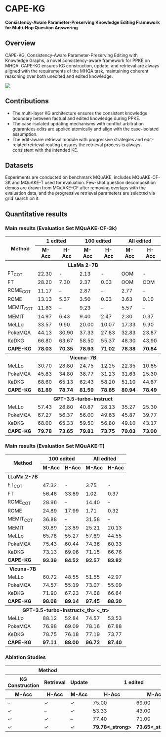 # CAPE-KG
**Consistency-Aware Parameter-Preserving Knowledge Editing Framework for Multi-Hop Question Answering**
## Overview
CAPE-KG, Consistency-Aware Parameter-Preserving Editing with Knowledge Graphs, a novel consistency-aware framework for PPKE on MHQA. CAPE-KG ensures KG construction, update, and retrieval are always aligned with the requirements of the MHQA task, maintaining coherent reasoning over both unedited and edited knowledge.

![](README/method%20graph.png)


## Contributions
* The multi-layer KG architecture ensures the consistent knowledge boundary between factual and edited knowledge during PPKE.
* The case-isolated updating mechanisms with conflict arbitration guarantees edits are applied atomically and align with the case-isolated assumption.
* The edit-aware retrieval module with progressive strategies and edit-related retrieval routing ensures the retrieval process is always consistent with the intended KE.

## Datasets
Experiments are conducted on benchmark MQuAKE, includes MQuAKE-CF-3K and MQuAKE-T used for evaluation. Few-shot question decomposition demos are drawn from MQuAKE-CF after removing overlaps with the evaluation data, and the progressive retrieval
parameters are selected via grid search on it.

## Quantitative results
### Main results (Evaluation Set MQuAKE-CF-3k)

<table>
  <thead>
    <tr>
      <th rowspan="2">Method</th>
      <th colspan="2">1 edited</th>
      <th colspan="2">100 edited</th>
      <th colspan="2">All edited</th>
    </tr>
    <tr>
      <th>M-Acc<th>H-Acc
      <th>M-Acc<th>H-Acc
      <th>M-Acc<th>H-Acc
    </tr>
  </thead>
  <tbody>
    <tr>
      <th colspan="7" style="text-align:center;">LLaMa 2-7B</th>
    </tr>
    <tr>
      <td>FT<sub>COT
      <td>22.30<td>-
      <td>2.13<td>-
      <td>OOM<td>-
    </tr>
    <tr>
      <td>FT</td>
      <td>28.20<td>7.30
      <td>2.37<td>0.03
      <td>OOM<td>OOM
    </tr>
    <tr>
      <td>ROME<sub>COT
      <td>11.17<td>–
      <td>2.87<td>–
      <td>2.77<td>–
    </tr>
    <tr>
      <td>ROME</td>
      <td>13.13<td>5.37
      <td>3.50<td>0.03
      <td>3.63<td>0.10
    </tr>
    <tr>
      <td>MEMIT<sub>COT
      <td>11.83<td>–
      <td>9.23<td>–
      <td>5.57<td>–
    </tr>
    <tr>
      <td>MEMIT</td>
      <td>14.97<td>6.43
      <td>9.40<td>2.47
      <td>2.30<td>0.37
    </tr>
    <tr>
      <td>MeLLo</td>
      <td>33.57<td>9.90
      <td>20.00<td>10.07
      <td>17.33<td>9.90
    </tr>
    <tr>
      <td>PokeMQA</td>
      <td>44.13<td>30.90
      <td>37.33<td>27.83
      <td>32.83<td>23.87
    </tr>
    <tr>
      <td>KeDKG</td>
      <td>66.80<td>63.67
      <td>58.50<td>55.37
      <td>48.30<td>43.90
    </tr>
    <tr>
      <td><strong>CAPE-KG
      <td><strong>78.03<td><strong>70.35
      <td><strong>78.93<td><strong>71.02
      <td><strong>78.38<td><strong>70.84
    </tr>


 <tr>
      <th colspan="7" style="text-align:center;">Vicuna-7B</th>
    </tr>
    <tr>
      <td>MeLLo</td>
      <td>30.70<td>28.80
      <td>24.75<td>12.25
      <td>22.35<td>10.85
    </tr>
    <tr>
      <td>PokeMQA</td>
      <td>45.83<td>34.80
      <td>38.77<td>31.23
      <td>31.63<td>25.30
    </tr>
    <tr>
      <td>KeDKG</td>
      <td>68.60<td>65.13
      <td>62.43<td>58.20
      <td>51.10<td>44.67
    </tr>
    <tr>
      <td><strong>CAPE-KG
      <td><strong>81.89<td><strong>78.74
      <td><strong>81.59<td><strong>78.85
      <td><strong>80.94<td><strong>78.49
    </tr>



 <tr>
      <th colspan="7" style="text-align:center;">GPT-3.5-turbo-instruct</th>
    </tr>
    <tr>
      <td>MeLLo</td>
      <td>57.43<td>28.80
      <td>40.87<td>28.13
      <td>35.27<td>25.30
    </tr>
    <tr>
      <td>PokeMQA</td>
      <td>67.27<td>56.37
      <td>56.00<td>49.63
      <td>45.87<td>39.77
    </tr>
    <tr>
      <td>KeDKG</td>
      <td>68.00<td>65.33
      <td>59.50<td>56.80
      <td>49.10<td>43.17
    </tr>
    <tr>
      <td><strong>CAPE-KG
      <td><strong>79.78<td><strong>73.65
      <td><strong>79.81<td><strong>73.75
      <td><strong>79.03<td><strong>73.00
    </tr>
  </tbody>
</table>

### Main results (Evaluation Set MQuAKE-T)
<table>
  <thead>
    <tr>
      <th rowspan="2">Method</th>
      <th colspan="2">100 edited</th>
      <th colspan="2">All edited</th>
    </tr>
    <tr>
      <th>M-Acc<th>H-Acc
      <th>M-Acc<th>H-Acc
    </tr>
  </thead>
  <tbody>
    <tr>
      <th colspan=“5” style="text-align:center;">LLaMa 2-7B</th>
    </tr>
    <tr>
      <td>FT<sub>COT
      <td>47.32<td>-
      <td>3.75<td>-
    </tr>
    <tr>
      <td>FT</td>
      <td>56.48<td>33.89
      <td>1.02<td>0.37
    </tr>
    <tr>
      <td>ROME<sub>COT
      <td>28.96<td>–
      <td>14.40<td>–
    </tr>
    <tr>
      <td>ROME</td>
      <td>24.89<td>17.99
      <td>1.71<td>0.32
    </tr>
    <tr>
      <td>MEMIT<sub>COT
      <td>36.88<td>–
      <td>31.58<td>–
    </tr>
    <tr>
      <td>MEMIT</td>
      <td>30.89<td>23.89
      <td>25.21<td>20.13
    </tr>
    <tr>
      <td>MeLLo</td>
      <td>65.78<td>55.27
      <td>57.69<td>44.55
    </tr>
    <tr>
      <td>PokeMQA</td>
      <td>75.43<td>60.44
      <td>74.36<td>60.33
    </tr>
    <tr>
      <td>KeDKG</td>
      <td>73.13<td>69.06
      <td>71.15<td>66.76
    </tr>
    <tr>
      <td><strong>CAPE-KG
      <td><strong>93.39<td><strong>84.52
      <td><strong>92.57<td><strong>83.82
    </tr>


 <tr>
      <th colspan=“5” style="text-align:center;">Vicuna-7B</th>
    </tr>
    <tr>
      <td>MeLLo</td>
      <td>60.72<td>48.55
      <td>51.55<td>42.97
    </tr>
    <tr>
      <td>PokeMQA</td>
      <td>74.57<td>55.19
      <td>73.07<td>55.09
    </tr>
    <tr>
      <td>KeDKG</td>
      <td>71.90<td>67.23
      <td>74.68<td>66.64
    </tr>
    <tr>
      <td><strong>CAPE-KG
      <td><strong>98.08<td><strong>89.14
      <td><strong>97.45<td><strong>88.20
    </tr>

 <tr>
      <th colspan="7" style="text-align:center;">GPT-3.5-turbo-instruct<_th>    <_tr>
    <tr>
      <td>MeLLo</td>
      <td>88.12<td>52.84
      <td>74.57<td>53.53
    </tr>
    <tr>
      <td>PokeMQA</td>
      <td>76.98<td>69.09
      <td>78.16<td>67.88
    </tr>
    <tr>
      <td>KeDKG</td>
      <td>78.75<td>76.18
      <td>77.19<td>73.77
    </tr>
    <tr>
      <td><strong>CAPE-KG
      <td><strong>97.11<td><strong>88.00
      <td><strong>96.72<td><strong>87.40
    </tr>
  </tbody>
</table>


### Ablation Studies

<table>
  <thead>
    <tr>
      <th colspan="3">Method</th>
      <th colspan="6">MQUAKE-CF-3K</th>
      <th colspan="4">MQUAKE-CF-T</th>
    </tr>
    <tr>
      <th>KG Construction</th>
      <th>Retrieval</th>
      <th>Update</th>
      <th colspan="2">1 edited</th>
      <th colspan="2">100 edited</th>
      <th colspan="2">All edited</th>
      <th colspan="2">1 edited</th>
      <th colspan="2">All edited</th>
    </tr>
    <tr>
      <th>M-Acc<th>H-Acc
      <th>M-Acc<th>H-Acc
      <th>M-Acc<th>H-Acc
      <th>M-Acc<th>H-Acc
      <th>M-Acc<th>H-Acc
      <th>M-Acc<th>H-Acc
    </tr>
  </thead>
  <tbody>
    <tr>
      <td>–<td>✓<td>✓
      <td>75.00<td>69.00
      <td>74.67<td>69.04
      <td>75.67<td>69.00
      <td>96.00<td>86.60
      <td>95.80<td>86.60
    </tr>
    <tr>
      <td>✓<td>–<td>✓
      <td>53.33<td>43.00
      <td>51.33<td>46.67
      <td>51.93<td>46.00
      <td>87.33<td>81.67
      <td>87.67<td>82.00
    </tr>
    <tr>
      <td>✓<td>✓<td>–
      <td>77.40<td>71.00</td>
      <td>74.58<td>68.14</td>
      <td>74.29<td>68.10</td>
      <td>96.60<td>87.10</td>
      <td>94.35<td>85.60</td>
    </tr>
    <tr>
      <td>✓<td>✓<td>✓
      <td><strong>79.78<_strong><td><strong>73.65<_strong>
      <td><strong>79.81<_strong><td><strong>73.75<_strong>
      <td><strong>79.03<_strong><td><strong>73.00<_strong>
      <td><strong>97.11<_strong><td><strong>88.00<_strong>
      <td><strong>96.72<_strong><td><strong>87.40<_strong>
    </tr>
  </tbody>
</table>

